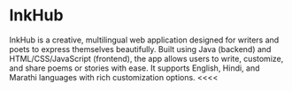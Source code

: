# InkHub
InkHub is a creative, multilingual web application designed for writers and poets to express themselves beautifully. Built using Java (backend) and HTML/CSS/JavaScript (frontend), the app allows users to write, customize, and share poems or stories with ease. It supports English, Hindi, and Marathi languages with rich customization options.
<<<<